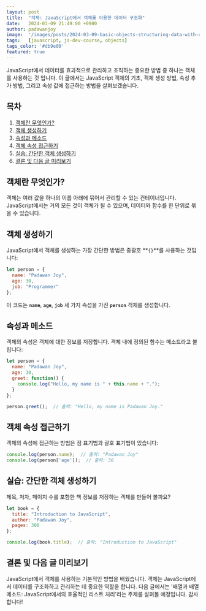 ```yaml
---
layout: post
title:  "객체: JavaScript에서 객체를 이용한 데이터 구조화"
date:   2024-03-09 21:49:00 +0900
author: padawanjoy
image:  '/images/posts/2024-03-09-basic-objects-structuring-data-with-objects-in-javascript/01.webp'
tags:   [javascript, js-dev-course, objects]
tags_color: '#db9e00'
featured: true
---
```

JavaScript에서 데이터를 효과적으로 관리하고 조직하는 중요한 방법 중 하나는 객체를 사용하는 것 입니다. 이 글에서는 JavaScript 객체의 기초, 객체 생성 방법, 속성 추가 방법, 그리고 속성 값에 접근하는 방법을 살펴보겠습니다.

## 목차
1. [객체란 무엇인가?](#객체란-무엇인가)
2. [객체 생성하기](#객체-생성하기)
3. [속성과 메소드](#속성과-메소드)
4. [객체 속성 접근하기](#객체-속성-접근하기)
5. [실습: 간단한 객체 생성하기](#실습-간단한-객체-생성하기)
6. [결론 및 다음 글 미리보기](#결론-및-다음-글-미리보기)

## 객체란 무엇인가?
객체는 여러 값을 하나의 이름 아래에 묶어서 관리할 수 있는 컨테이너입니다. JavaScript에서는 거의 모든 것이 객체가 될 수 있으며, 데이터와 함수를 한 단위로 묶을 수 있습니다.

## 객체 생성하기
JavaScript에서 객체를 생성하는 가장 간단한 방법은 중괄호 **`{}`**를 사용하는 것입니다:

```javascript
let person = {
  name: "Padawan Joy",
  age: 30,
  job: "Programmer"
};
```

이 코드는 **`name`**, **`age`**, **`job`** 세 가지 속성을 가진 **`person`** 객체를 생성합니다.

## 속성과 메소드
객체의 속성은 객체에 대한 정보를 저장합니다. 객체 내에 정의된 함수는 메소드라고 불립니다:

```javascript
let person = {
  name: "Padawan Joy",
  age: 30,
  greet: function() {
    console.log("Hello, my name is " + this.name + ".");
  }
};

person.greet();  // 출력: "Hello, my name is Padawan Joy."
```

## 객체 속성 접근하기
객체의 속성에 접근하는 방법은 점 표기법과 괄호 표기법이 있습니다:

```javascript
console.log(person.name);  // 출력: "Padawan Joy"
console.log(person['age']);  // 출력: 30
```

## 실습: 간단한 객체 생성하기
제목, 저자, 페이지 수를 포함한 책 정보를 저장하는 객체를 만들어 볼까요?

```javascript
let book = {
  title: "Introduction to JavaScript",
  author: "Padawan Joy",
  pages: 300
};

console.log(book.title);  // 출력: "Introduction to JavaScript"
```

## 결론 및 다음 글 미리보기
JavaScript에서 객체를 사용하는 기본적인 방법을 배웠습니다. 객체는 JavaScript에서 데이터를 구조화하고 관리하는 데 중요한 역할을 합니다. 다음 글에서는 '배열과 배열 메소드: JavaScript에서의 효율적인 리스트 처리'라는 주제를 살펴볼 예정입니다. 감사합니다!